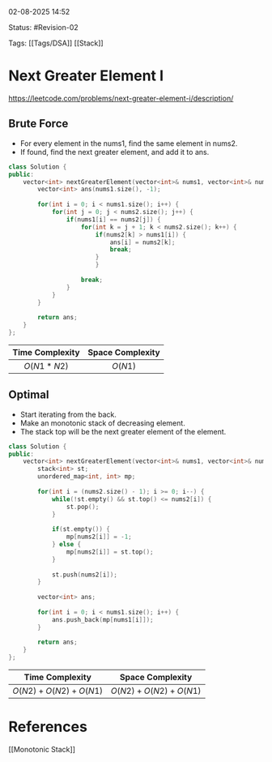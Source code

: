 02-08-2025  14:52

Status: #Revision-02 

Tags: [[Tags/DSA]] [[Stack]]

# Next Greater Element I

https://leetcode.com/problems/next-greater-element-i/description/

## Brute Force

- For every element in the nums1, find the same element in nums2.
- If found, find the next greater element, and add it to ans.

```cpp
class Solution {
public:
    vector<int> nextGreaterElement(vector<int>& nums1, vector<int>& nums2) {
        vector<int> ans(nums1.size(), -1);
		
        for(int i = 0; i < nums1.size(); i++) {
            for(int j = 0; j < nums2.size(); j++) {
                if(nums1[i] == nums2[j]) {
                    for(int k = j + 1; k < nums2.size(); k++) {
                        if(nums2[k] > nums1[i]) {
                            ans[i] = nums2[k];
                            break;
                        }
	                    }
					
                    break;
                }
            }
        }
		
        return ans;
    }
};
```

| **Time Complexity** | **Space Complexity** |
| :-----------------: | :------------------: |
|    $O(N1 * N2)$     |       $O(N1)$        |


## Optimal

- Start iterating from the back.
- Make an monotonic stack of decreasing element.
- The stack top will be the next greater element of the element.


```cpp
class Solution {
public:
    vector<int> nextGreaterElement(vector<int>& nums1, vector<int>& nums2) {
        stack<int> st;
        unordered_map<int, int> mp;
		
        for(int i = (nums2.size() - 1); i >= 0; i--) {
            while(!st.empty() && st.top() <= nums2[i]) {
                st.pop();
            }
			
            if(st.empty()) {
                mp[nums2[i]] = -1;
            } else {
                mp[nums2[i]] = st.top();
            }
			
            st.push(nums2[i]);
        }
		
        vector<int> ans;
		
        for(int i = 0; i < nums1.size(); i++) {
            ans.push_back(mp[nums1[i]]);
        }
		
        return ans;
    }
};
```

|   **Time Complexity**   |  **Space Complexity**   |
| :---------------------: | :---------------------: |
| $O(N2) + O(N2) + O(N1)$ | $O(N2) + O(N2) + O(N1)$ |



# References

[[Monotonic Stack]]
